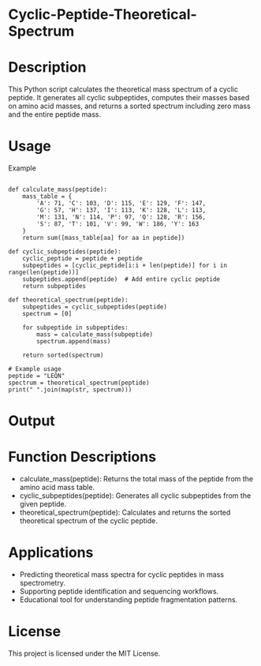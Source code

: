 # Cyclic-Peptide-Theoretical-Spectrum


# Description
This Python script calculates the theoretical mass spectrum of a cyclic peptide. It generates all cyclic subpeptides, computes their masses based on amino acid masses, and returns a sorted spectrum including zero mass and the entire peptide mass.

# Usage

Example 
```

def calculate_mass(peptide):
    mass_table = {
        'A': 71, 'C': 103, 'D': 115, 'E': 129, 'F': 147,
        'G': 57, 'H': 137, 'I': 113, 'K': 128, 'L': 113,
        'M': 131, 'N': 114, 'P': 97, 'Q': 128, 'R': 156,
        'S': 87, 'T': 101, 'V': 99, 'W': 186, 'Y': 163
    }
    return sum([mass_table[aa] for aa in peptide])

def cyclic_subpeptides(peptide):
    cyclic_peptide = peptide + peptide
    subpeptides = [cyclic_peptide[i:i + len(peptide)] for i in range(len(peptide))]
    subpeptides.append(peptide)  # Add entire cyclic peptide
    return subpeptides

def theoretical_spectrum(peptide):
    subpeptides = cyclic_subpeptides(peptide)
    spectrum = [0]

    for subpeptide in subpeptides:
        mass = calculate_mass(subpeptide)
        spectrum.append(mass)

    return sorted(spectrum)

# Example usage
peptide = "LEQN"
spectrum = theoretical_spectrum(peptide)
print(" ".join(map(str, spectrum)))

```

# Output


# Function Descriptions
* calculate_mass(peptide): Returns the total mass of the peptide from the amino acid mass table.
* cyclic_subpeptides(peptide): Generates all cyclic subpeptides from the given peptide.
* theoretical_spectrum(peptide): Calculates and returns the sorted theoretical spectrum of the cyclic peptide.

# Applications
* Predicting theoretical mass spectra for cyclic peptides in mass spectrometry.
* Supporting peptide identification and sequencing workflows.
* Educational tool for understanding peptide fragmentation patterns.

# License
This project is licensed under the MIT License.

